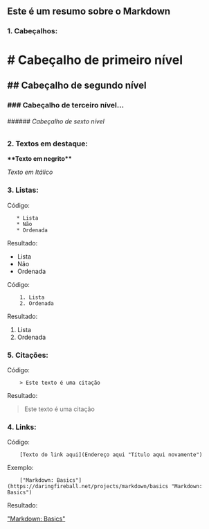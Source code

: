 ## **Este é um resumo sobre o Markdown**

### **1. Cabeçalhos:**

# # Cabeçalho de primeiro nível
## ## Cabeçalho de segundo nível
### ### Cabeçalho de terceiro nível...  
###### ###### Cabeçalho de sexto nível


### **2. Textos em destaque:**

**\*\*Texto em negrito\*\***

*Texto em Itálico*


### **3. Listas:**

Código:

       * Lista 
       * Não 
       * Ordenada
   
Resultado:

* Lista 
* Não 
* Ordenada

Código:

        1. Lista
        2. Ordenada

Resultado:

1. Lista
2. Ordenada


### **5. Citações:**

Código:

        > Este texto é uma citação

Resultado:

> Este texto é uma citação


### **4. Links:**

Código:

        [Texto do link aqui](Endereço aqui "Título aqui novamente")

Exemplo:

        ["Markdown: Basics"](https://daringfireball.net/projects/markdown/basics "Markdown: Basics")

Resultado:

["Markdown: Basics"](https://daringfireball.net/projects/markdown/basics "Markdown: Basics")
